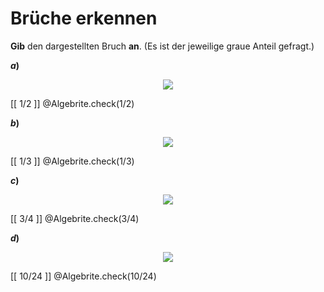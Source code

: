 <!--
version:  0.0.1

language: de

@style
input {
    text-align: center;
}

.flex-container {
    display: flex;
    flex-wrap: wrap;
    align-items: stretch;
    gap: 20px;
}

.flex-child {
    flex: 1;
    min-width: 350px;
    margin-right: 20px;
}

@media (max-width: 400px) {
    .flex-child {
        flex: 100%;
        margin-right: 0;
    }
}
@end

formula: \carry   \textcolor{red}{\scriptsize #1}
formula: \digit   \rlap{\carry{#1}}\phantom{#2}#2
formula: \permil  \text{‰}


import: https://raw.githubusercontent.com/LiaTemplates/Tikz-Jax/main/README.md

script: https://cdn.jsdelivr.net/gh/LiaTemplates/Tikz-Jax@main/dist/index.js

import: https://raw.githubusercontent.com/liaTemplates/algebrite/master/README.md

import: https://raw.githubusercontent.com/LiaTemplates/GGBScript/refs/heads/main/README.md




tags: Bruchrechnung, sehr leicht, sehr niedrig, Angeben

comment: Welcher Bruch ist dargestellt?

author: Martin Lommatzsch

-->




# Brüche erkennen

**Gib** den dargestellten Bruch **an**. (Es ist der jeweilige graue Anteil gefragt.)



<section class="flex-container">

<div class="flex-child">

__$a)\;\;$__

<center>

<!-- style="width:150px" -->
![](https://liascript.github.io/course/?https://raw.githubusercontent.com/MINT-the-GAP/Aufgabensammlung/refs/heads/main/Repetitorium/Kap2/bruchb29.png)

</center>

<!-- data-solution-button="5"-->
[[  1/2  ]]
@Algebrite.check(1/2)

</div>

<div class="flex-child">

__$b)\;\;$__

<center>

<!-- style="width:150px" -->
![](https://liascript.github.io/course/?https://raw.githubusercontent.com/MINT-the-GAP/Aufgabensammlung/refs/heads/main/Repetitorium/Kap2/bruchb30.png)

</center>

<!-- data-solution-button="5"-->
[[  1/3  ]]
@Algebrite.check(1/3)

</div>

<div class="flex-child">

__$c)\;\;$__

<center>

<!-- style="width:150px" -->
![](https://liascript.github.io/course/?https://raw.githubusercontent.com/MINT-the-GAP/Aufgabensammlung/refs/heads/main/Repetitorium/Kap2/bruchb31.png)

</center>

<!-- data-solution-button="5"-->
[[  3/4  ]]
@Algebrite.check(3/4)

</div>

<div class="flex-child">

__$d)\;\;$__

<center>

<!-- style="width:150px" -->
![](https://liascript.github.io/course/?https://raw.githubusercontent.com/MINT-the-GAP/Aufgabensammlung/refs/heads/main/Repetitorium/Kap2/bruchb32.png)

</center>

<!-- data-solution-button="5"-->
[[  10/24  ]]
@Algebrite.check(10/24)

</div>

</section>


